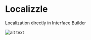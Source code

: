 Localizzle
==========

Localization directly in Interface Builder

![alt text](https://raw.github.com/jenshandersson/Localizzle/master/screencast.gif "Screen cast")